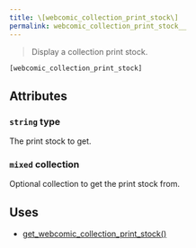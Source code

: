 ```yaml
---
title: \[webcomic_collection_print_stock\]
permalink: webcomic_collection_print_stock__
---
```


> Display a collection print stock.

```php
[webcomic_collection_print_stock]
```

## Attributes

### `string` type
The print stock to get.

### `mixed` collection
Optional collection to get the print stock from.

## Uses
- [get_webcomic_collection_print_stock()](get_webcomic_collection_print_stock())
